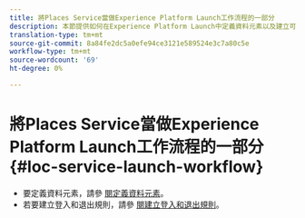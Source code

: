 ```yaml
---
title: 將Places Service當做Experience Platform Launch工作流程的一部分
description: 本節提供如何在Experience Platform Launch中定義資料元素以及建立可與Places服務搭配使用的登入與退出規則的相關資訊。
translation-type: tm+mt
source-git-commit: 8a84fe2dc5a0efe94ce3121e589524e3c7a80c5e
workflow-type: tm+mt
source-wordcount: '69'
ht-degree: 0%

---
```



# 將Places Service當做Experience Platform Launch工作流程的一部分 {#loc-service-launch-workflow}

* 要定義資料元素，請參 [閱定義資料元素](/help/use-places-launch-workflow/define-data-elements.md)。
* 若要建立登入和退出規則，請參 [閱建立登入和退出規則](/help/use-places-launch-workflow/create-rule-places-property.md)。